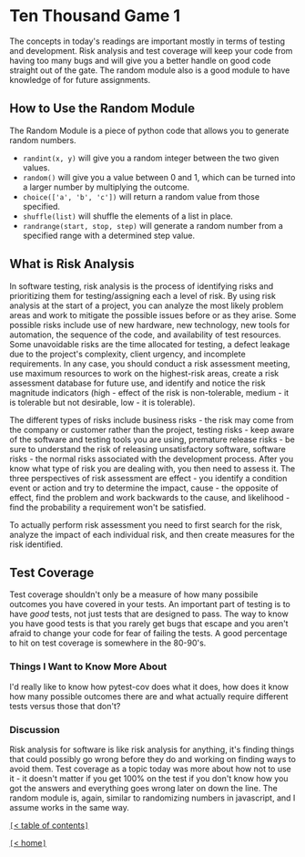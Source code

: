 # Ten Thousand Game 1

The concepts in today's readings are important mostly in terms of testing and development. Risk analysis and test coverage will keep your code from having too many bugs and will give you a better handle on good code straight out of the gate. The random module also is a good module to have knowledge of for future assignments.

<!-- https://www.pythonforbeginners.com/random/how-to-use-the-random-module-in-python -->
## How to Use the Random Module

The Random Module is a piece of python code that allows you to generate random numbers.

- `randint(x, y)` will give you a random integer between the two given values.
- `random()` will give you a value between 0 and 1, which can be turned into a larger number by multiplying the outcome.
- `choice(['a', 'b', 'c'])` will return a random value from those specified.
- `shuffle(list)` will shuffle the elements of a list in place.
- `randrange(start, stop, step)` will generate a random number from a specified range with a determined step value.

<!-- https://www.edureka.co/blog/risk-analysis-in-software-testing/ -->
## What is Risk Analysis

In software testing, risk analysis is the process of identifying risks and prioritizing them for testing/assigning each a level of risk. By using risk analysis at the start of a project, you can analyze the most likely problem areas and work to mitigate the possible issues before or as they arise. Some possible risks include use of new hardware, new technology, new tools for automation, the sequence of the code, and availability of test resources. Some unavoidable risks are the time allocated for testing, a defect leakage due to the project's complexity, client urgency, and incomplete requirements. In any case, you should conduct a risk assessment meeting, use maximum resources to work on the highest-risk areas, create a risk assessment database for future use, and identify and notice the risk magnitude indicators (high - effect of the risk is non-tolerable, medium - it is tolerable but not desirable, low - it is tolerable).

The different types of risks include business risks - the risk may come from the company or customer rather than the project, testing risks - keep aware of the software and testing tools you are using, premature release risks - be sure to understand the risk of releasing unsatisfactory software, software risks - the normal risks associated with the development process. After you know what type of risk you are dealing with, you then need to assess it. The three perspectives of risk assessment are effect - you identify a condition event or action and try to determine the impact, cause - the opposite of effect, find the problem and work backwards to the cause, and likelihood - find the probability a requirement won't be satisfied.

To actually perform risk assessment you need to first search for the risk, analyze the impact of each individual risk, and then create measures for the risk identified.

<!-- https://martinfowler.com/bliki/TestCoverage.html -->
## Test Coverage

Test coverage shouldn't only be a measure of how many possibile outcomes you have covered in your tests. An important part of testing is to have *good* tests, not just tests that are designed to pass. The way to know you have good tests is that you rarely get bugs that escape and you aren't afraid to change your code for fear of failing the tests. A good percentage to hit on test coverage is somewhere in the 80-90's.

### Things I Want to Know More About

I'd really like to know how pytest-cov does what it does, how does it know how many possible outcomes there are and what actually require different tests versus those that don't?

### Discussion

Risk analysis for software is like risk analysis for anything, it's finding things that could possibly go wrong before they do and working on finding ways to avoid them. Test coverage as a topic today was more about how not to use it - it doesn't matter if you get 100% on the test if you don't know how you got the answers and everything goes wrong later on down the line. The random module is, again, similar to randomizing numbers in javascript, and I assume works in the same way.

[`[`< table of contents`]`](code401.md)

[`[`< home`]`](README.md)
